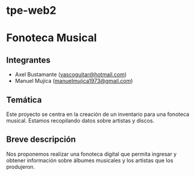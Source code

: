 # tpe-web2
# Fonoteca Musical

## Integrantes
- Axel Bustamante (vascoguitar@hotmail.com)
- Manuel Mujica (manuelmujica1973@gmail.com)

## Temática
Este proyecto se centra en la creación de un inventario para una fonoteca musical. Estamos recopilando datos sobre artistas y discos.

## Breve descripción
Nos proponemos realizar una fonoteca digital que permita ingresar y obtener información sobre álbumes musicales y los artistas que los produjeron.
